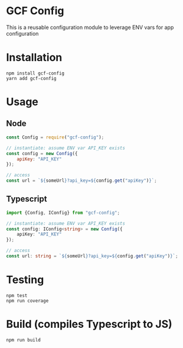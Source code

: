 # GCF Config
This is a reusable configuration module to leverage ENV vars for app configuration

# Installation
```
npm install gcf-config
yarn add gcf-config
```

# Usage
## Node
``` javascript
const Config = require("gcf-config");

// instantiate: assume ENV var API_KEY exists
const config = new Config({
    apiKey: "API_KEY"
});

// access
const url = `${someUrl}?api_key=${config.get("apiKey")}`;
```

## Typescript
``` typescript
import {Config, IConfig} from "gcf-config";

// instantiate: assume ENV var API_KEY exists
const config: IConfig<string> = new Config({
    apiKey: "API_KEY"
});

// access
const url: string = `${someUrl}?api_key=${config.get("apiKey")}`;
```

# Testing
```
npm test
npm run coverage
```

# Build (compiles Typescript to JS)
```
npm run build
```

